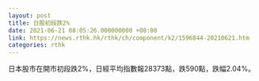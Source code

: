 ```yaml
---
layout: post
title: 日股初段跌2%
date: 2021-06-21 08:05:26.000000000 +08:00
link: https://news.rthk.hk/rthk/ch/component/k2/1596844-20210621.htm
categories: rthk
---
```


日本股市在開市初段跌2%，日經平均指數報28373點，跌590點，跌幅2.04%。
